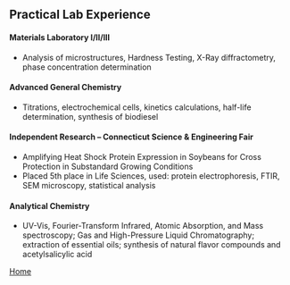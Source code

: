 ## Practical Lab Experience

#### **Materials Laboratory I/II/III**
- Analysis of microstructures, Hardness Testing, X-Ray diffractometry, phase concentration determination

#### **Advanced General Chemistry**
- Titrations, electrochemical cells, kinetics calculations, half-life determination, synthesis of biodiesel

#### **Independent Research – Connecticut Science & Engineering Fair**
- Amplifying Heat Shock Protein Expression in Soybeans for Cross Protection in Substandard Growing Conditions
- Placed 5th place in Life Sciences, used: protein electrophoresis, FTIR, SEM microscopy, statistical analysis

#### **Analytical Chemistry**
- UV-Vis, Fourier-Transform Infrared, Atomic Absorption, and Mass spectroscopy; Gas and High-Pressure Liquid Chromatography; extraction of essential oils; synthesis of natural flavor compounds and acetylsalicylic acid

[Home](/)

